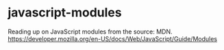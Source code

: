 # javascript-modules
Reading up on JavaScript modules from the source: MDN.  https://developer.mozilla.org/en-US/docs/Web/JavaScript/Guide/Modules
